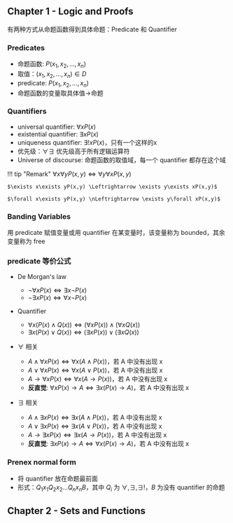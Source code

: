 ## Chapter 1 - Logic and Proofs
有两种方式从命题函数得到具体命题：Predicate 和 Quantifier
### Predicates
+ 命题函数: $P(x_1,x_2,...,x_n)$
+ 取值：$(x_1,x_2,...,x_n) \in D$
+ predicate: $P(x_1,x_2,...,x_n)$
+ 命题函数的变量取具体值->命题

### Quantifiers
+ universal quantifier: $\forall xP(x)$
+ existential quantifier: $\exists xP(x)$
+ uniqueness quantifier: $\exists! xP(x)$，只有一个这样的x
+ 优先级：$\forall \exists$ 优先级高于所有逻辑运算符
+ Universe of discourse: 命题函数的取值域，每一个 quantifier 都存在这个域

!!! tip "Remark"
    $\forall x\forall yP(x,y) \Leftrightarrow \forall y\forall xP(x,y)$

    $\exists x\exists yP(x,y) \Leftrightarrow \exists y\exists xP(x,y)$

    $\forall x\exists yP(x,y) \nLeftrightarrow \exists y\forall xP(x,y)$

### Banding Variables
用 predicate 赋值变量或用 quantifier 在某变量时，该变量称为 bounded，其余变量称为 free

### predicate 等价公式
+ De Morgan's law
    + $\neg\forall xP(x) \Leftrightarrow \exists x\neg P(x)$
    + $\neg\exists xP(x) \Leftrightarrow \forall x\neg P(x)$

+ Quantifier
    + $\forall x(P(x) \wedge Q(x)) \Leftrightarrow (\forall xP(x)) \wedge (\forall xQ(x))$
    + $\exists x(P(x) \vee Q(x)) \Leftrightarrow (\exists xP(x)) \vee (\exists xQ(x))$
    
+ $\forall$ 相关
    + $A \wedge \forall xP(x) \Leftrightarrow \forall x(A \wedge P(x))$，若 A 中没有出现 x
    + $A \vee \forall xP(x) \Leftrightarrow \forall x(A \vee P(x))$，若 A 中没有出现 x
    + $A \rightarrow \forall xP(x) \Leftrightarrow \forall x(A \rightarrow P(x))$，若 A 中没有出现 x
    + **反直觉**: $\forall xP(x) \rightarrow A \Leftrightarrow \exists x(P(x) \rightarrow A)$，若 A 中没有出现 x

+ $\exists$ 相关
    + $A \wedge \exists xP(x) \Leftrightarrow \exists x(A \wedge P(x))$，若 A 中没有出现 x
    + $A \vee \exists xP(x) \Leftrightarrow \exists x(A \vee P(x))$，若 A 中没有出现 x
    + $A \rightarrow \exists xP(x) \Leftrightarrow \exists x(A \rightarrow P(x))$，若 A 中没有出现 x
    + **反直觉**: $\exists xP(x) \rightarrow A \Leftrightarrow \forall x(P(x) \rightarrow A)$，若 A 中没有出现 x

### Prenex normal form
+ 将 quantifier 放在命题最前面
+ 形式：$Q_1x_1Q_2x_2...Q_nx_nB$，其中 $Q_i$ 为 $\forall,\exists,\exists!$，$B$ 为没有 quantifier 的命题

## Chapter 2 - Sets and Functions